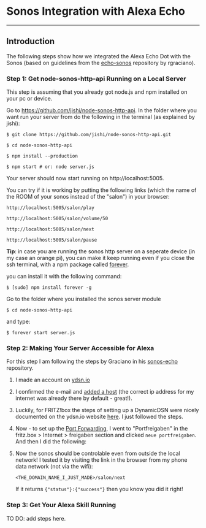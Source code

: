# Sonos Integration with Alexa Echo

------

## Introduction

The following steps show how we integrated the Alexa Echo Dot with the Sonos (based on guidelines from the [echo-sonos](https://github.com/rgraciano/echo-sonos/blob/master/lambda/src/sonosProxy/sonosProxyFactory.js) repository by rgraciano).  

### Step 1: Get node-sonos-http-api Running on a Local Server

This step is assuming that you already got node.js and npm installed on your pc or device. 

Go to https://github.com/jishi/node-sonos-http-api. In the folder where you want run your server from do the following in the terminal (as explained by jishi):

`$ git clone https://github.com/jishi/node-sonos-http-api.git`

`$ cd node-sonos-http-api`

`$ npm install --production`

`$ npm start # or: node server.js`

Your server should now start running on http://localhost:5005.

You can try if it is working by putting the following links (which the name of the ROOM of your sonos instead of the "salon") in your browser:

 `http://localhost:5005/salon/play	`

`http://localhost:5005/salon/volume/50`

`http://localhost:5005/salon/next`

`http://localhost:5005/salon/pause`

**Tip**: in case you are running the sonos http server on a seperate device (in my case an orange pi), you can make it keep running even if you close the ssh terminal, with a npm package called [forever](https://github.com/foreverjs/forever). 

you can install it with the following command:

`$ [sudo] npm install forever -g`

Go to the folder where you installed the sonos server module

`$ cd node-sonos-http-api`

and type:

`$ forever start server.js`


### Step 2: Making Your Server Accessible for Alexa

For this step I am following the steps by Graciano in his [sonos-echo](https://github.com/rgraciano/echo-sonos) repository. 

1. I made an account on [ydsn.io](https://ydns.io/)

2. I confirmed the e-mail and [added a host](https://ydns.io/hosts/add) (the correct ip address for my internet was already there by default - great!).

3. Luckily, for FRITZ!box the steps of setting up a DynamicDSN were nicely documented on the ydsn.io website [here](https://ydns.io/knowledge-base/updating-domain-with-fritzbox). I just followed the steps.

4. Now - to set up the [Port Forwarding](https://en.avm.de/service/fritzbox/fritzbox-7390/knowledge-base/publication/show/893_Setting-up-static-port-sharing/), I went to "Portfreigaben" in the fritz.box > Internet > freigaben section and clicked `neue portfreigaben`.  And then I did the following:

   <Add screenshots here>

5. Now the sonos should be controlable even from outside the local network! I tested it by visiting the link in the browser from my phone data network (not via the wifi):

   `<THE_DOMAIN_NAME_I_JUST_MADE>/salon/next`

   If it returns `{"status"}:{"success"}` then you know you did it right!
   ​

### Step 3: Get Your Alexa Skill Running

TO DO: add steps here.
















